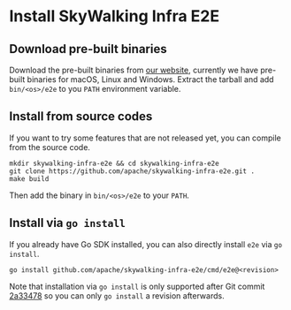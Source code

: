 # Install SkyWalking Infra E2E

## Download pre-built binaries

Download the pre-built binaries from [our website](https://skywalking.apache.org/downloads/#SkyWalkingInfraE2E),
currently we have pre-built binaries for macOS, Linux and Windows. Extract the tarball and add `bin/<os>/e2e`
to you `PATH` environment variable.

## Install from source codes

If you want to try some features that are not released yet, you can compile from the source code.

```shell
mkdir skywalking-infra-e2e && cd skywalking-infra-e2e
git clone https://github.com/apache/skywalking-infra-e2e.git .
make build
```

Then add the binary in `bin/<os>/e2e` to your `PATH`.

## Install via `go install`

If you already have Go SDK installed, you can also directly install `e2e` via `go install`.

```shell
go install github.com/apache/skywalking-infra-e2e/cmd/e2e@<revision>
```

Note that installation via `go install` is only supported after Git commit [2a33478](https://github.com/apache/skywalking-infra-e2e/commit/2a3347824633780b9e785d03124709170e1b9f08)
so you can only `go install` a revision afterwards.
